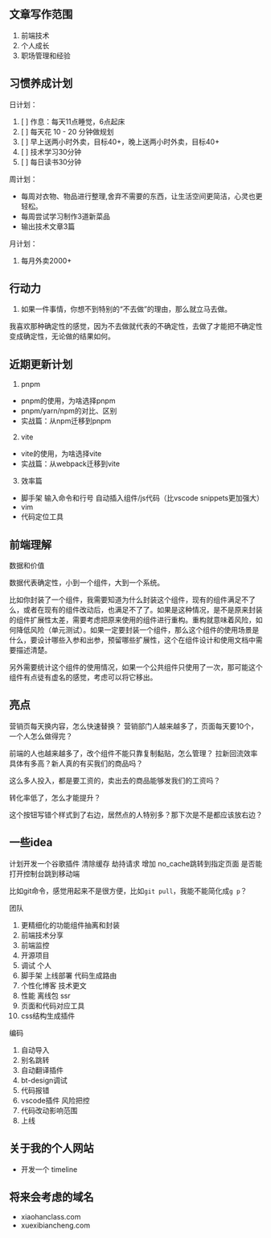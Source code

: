 ## 文章写作范围
1. 前端技术
2. 个人成长
3. 职场管理和经验

## 习惯养成计划
日计划：
1. [ ] 作息：每天11点睡觉，6点起床
2. [ ] 每天花 10 - 20 分钟做规划
3. [ ] 早上送两小时外卖，目标40+，晚上送两小时外卖，目标40+
4. [ ] 技术学习30分钟
5. [ ] 每日读书30分钟

周计划：
- 每周对衣物、物品进行整理,舍弃不需要的东西，让生活空间更简洁，心灵也更轻松。
- 每周尝试学习制作3道新菜品
- 输出技术文章3篇

月计划：
1. 每月外卖2000+


## 行动力
1. 如果一件事情，你想不到特别的“不去做”的理由，那么就立马去做。

我喜欢那种确定性的感觉，因为不去做就代表的不确定性，去做了才能把不确定性变成确定性，无论做的结果如何。

## 近期更新计划
1. pnpm
- pnpm的使用，为啥选择pnpm
- pnpm/yarn/npm的对比、区别
- 实战篇：从npm迁移到pnpm

2. vite
- vite的使用，为啥选择vite
- 实战篇：从webpack迁移到vite

3. 效率篇
- 脚手架 输入命令和行号 自动插入组件/js代码（比vscode snippets更加强大）
- vim
- 代码定位工具

## 前端理解
数据和价值

数据代表确定性，小到一个组件，大到一个系统。

比如你封装了一个组件，我需要知道为什么封装这个组件，现有的组件满足不了么，或者在现有的组件改动后，也满足不了了。如果是这种情况，是不是原来封装的组件扩展性太差，需要考虑把原来使用的组件进行重构。重构就意味着风险，如何降低风险（单元测试）。如果一定要封装一个组件，那么这个组件的使用场景是什么，要设计哪些入参和出参，预留哪些扩展性，这个在组件设计和使用文档中需要描述清楚。

另外需要统计这个组件的使用情况，如果一个公共组件只使用了一次，那可能这个组件有点徒有虚名的感觉，考虑可以将它移出。

## 亮点

营销页每天换内容，怎么快速替换？ 营销部门人越来越多了，页面每天要10个，一个人怎么做得完？

前端的人也越来越多了，改个组件不能只靠复制黏贴，怎么管理？ 拉新回流效率具体有多高？新人真的有买我们的商品吗？

这么多人投入，都是要工资的，卖出去的商品能够发我们的工资吗？

转化率低了，怎么才能提升？

这个按钮写错个样式到了右边，居然点的人特别多？那下次是不是都应该放右边？


## 一些idea

计划开发一个谷歌插件
清除缓存 劫持请求 增加 no_cache跳转到指定页面 是否能打开控制台跳到移动端


比如git命令，感觉用起来不是很方便，比如`git pull`，我能不能简化成`g p`？

团队
1. 更精细化的功能组件抽离和封装
2. 前端技术分享
3. 前端监控
4. 开源项目
5. 调试
个人
1. 脚手架 上线部署 代码生成路由
2. 个性化博客 技术更文
3. 性能 离线包 ssr
4. 页面和代码对应工具
5. css结构生成插件

编码
1. 自动导入
2. 别名跳转
3. 自动翻译插件
4. bt-design调试
5. 代码报错
6. vscode插件
风险把控
1. 代码改动影响范围
2. 上线

## 关于我的个人网站
- 开发一个 timeline

## 将来会考虑的域名
- xiaohanclass.com
- xuexibiancheng.com